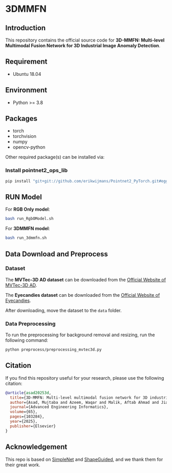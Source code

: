 
# 3DMMFN

## Introduction

This repository contains the official source code for **3D-MMFN: Multi-level Multimodal Fusion Network for 3D Industrial Image Anomaly Detection**.

## Requirement

- Ubuntu 18.04

## Environment

- Python >= 3.8

## Packages

- torch
- torchvision
- numpy
- opencv-python

Other required package(s) can be installed via:

### Install pointnet2_ops_lib
```bash
pip install "git+git://github.com/erikwijmans/Pointnet2_PyTorch.git#egg=pointnet2_ops&subdirectory=pointnet2_ops_lib"
```

## RUN Model

For **RGB Only model**:
```bash
bash run_RgbOModel.sh
```

For **3DMMFN model**:
```bash
bash run_3dmmfn.sh
```

## Data Download and Preprocess

### Dataset

The **MVTec-3D AD dataset** can be downloaded from the [Official Website of MVTec-3D AD](https://www.mvtec.com/company/research/datasets/mvtec-3d-ad).

The **Eyecandies dataset** can be downloaded from the [Official Website of Eyecandies](https://eyecan-ai.github.io/eyecandies/).

After downloading, move the dataset to the `data` folder.

### Data Preprocessing

To run the preprocessing for background removal and resizing, run the following command:

```bash
python preprocess/preprocessing_mvtec3d.py
```

## Citation

If you find this repository useful for your research, please use the following citation:

```bibtex
@article{asad20253d,
  title={3D-MMFN: Multi-level multimodal fusion network for 3D industrial image anomaly detection},
  author={Asad, Mujtaba and Azeem, Waqar and Malik, Aftab Ahmad and Jiang, He and Ali, Ahmad and Yang, Jie and Liu, Wei},
  journal={Advanced Engineering Informatics},
  volume={65},
  pages={103284},
  year={2025},
  publisher={Elsevier}
}
```

## Acknowledgement

This repo is based on [SimpleNet](https://github.com/DonaldRR/SimpleNet) and [ShapeGuided](https://github.com/jayliu0313/Shape-Guided), and we thank them for their great work.
